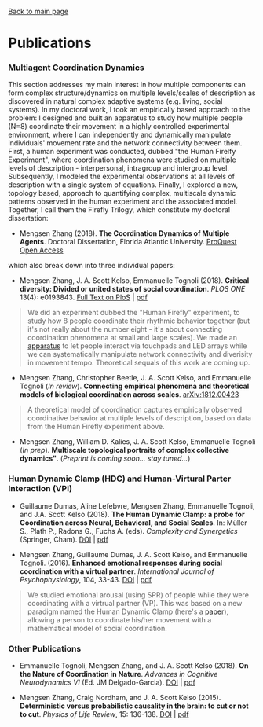 [Back to main page](index.md) 
# Publications

### Multiagent Coordination Dynamics
This section addresses my main interest in how multiple components can form complex structure/dynamics on multiple levels/scales of description as discovered in natural complex adaptive systems (e.g. living, social systems). In my doctoral work, I took an empirically based approach to the problem: I designed and built an apparatus to study how multiple people (N=8) coordinate their movement in a highly controlled experimental environment, where I can independently and dynamically manipulate individuals' movement rate and the network connectivity between them. First, a human experiment was conducted, dubbed "the Human Firelfy Experiment", where coordination phenomena were studied on multiple levels of description - interpersonal, intragroup and intergroup level. Subsequently, I modeled the experimental observations at all levels of description with a single system of equations. Finally, I explored a new, topology based, approach to quantifying complex, multiscale dynamic patterns observed in the human experiment and the associated model. Together, I call them the Firefly Trilogy, which constitute my doctoral dissertation:

* Mengsen Zhang (2018). **The Coordination Dynamics of Multiple Agents**. Doctoral Dissertation, Florida Atlantic University. 
[ProQuest Open Access](https://pqdtopen.proquest.com/pubnum/10979968.html)

which also break down into three individual papers:

* Mengsen Zhang, J. A. Scott Kelso, Emmanuelle Tognoli (2018). **Critical diversity: Divided or united states of social coordination**. *PLOS ONE* 13(4): e0193843. 
[Full Text on PloS](https://doi.org/10.1371/journal.pone.0193843) | [pdf](/docs/ZhangEtal_2018_Firefly_wSI.pdf)  
> We did an experiment dubbed the "Human Firefly" experiment, to study how 8 people coordinate their rhythmic behavior together (but it's not really about the number eight - it's about connecting coordination phenomena at small and large scales). We made an [apparatus](/pics/ff_apparatus.png) to let people interact via touchpads and LED arrays while we can systematically manipulate network connectivity and diverisity in movement tempo. Theoretical sequals of this work are coming up.

* Mengsen Zhang, Christopher Beetle, J. A. Scott Kelso, and Emmanuelle Tognoli (*In review*). **Connecting empirical phenomena and theoretical models of biological coordination across scales**. 
[arXiv:1812.00423](https://arxiv.org/abs/1812.00423)
> A theoretical model of coordination captures empirically observed coordinative behavior at multiple levels of description, based on data from the Human Firefly experiment above.

* Mengsen Zhang, William D. Kalies, J. A. Scott Kelso, Emmanuelle Tognoli (*In prep*). **Multiscale topological portraits of complex collective dynamics"**. (*Preprint is coming soon... stay tuned...*)

### Human Dynamic Clamp (HDC) and Human-Virtural Parter Interaction (VPI)
* Guillaume Dumas, Aline Lefebvre, Mengsen Zhang, Emmanuelle Tognoli, and J.A. Scott Kelso (2018). **The Human Dynamic Clamp: a probe for Coordination across Neural, Behavioral, and Social Scales**. In: Müller S., Plath P., Radons G., Fuchs A. (eds). *Complexity and Synergetics* (Springer, Cham). 
[DOI](https://doi.org/10.1007/978-3-319-64334-2_24) | [pdf](/docs/DumasEtal_2018_CNS.pdf)

* Mengsen Zhang, Guillaume Dumas, J. A. Scott Kelso, and Emmanuelle Tognoli. (2016). **Enhanced emotional responses during social coordination with a virtual partner**. *International Journal of Psychophysiology*, 104, 33-43. 
[DOI](http://dx.doi.org/10.1016/j.ijpsycho.2016.04.001) | [pdf](/docs/Zhang_2016_emotionVPI_final.pdf)
> We studied emotional arousal (using SPR) of people while they were coordinating with a virtrual partner (VP). This was based on a new paradigm named the Human Dynamic Clamp (here's a [paper](https://doi.org/10.1073/pnas.1407486111)), allowing a person to coordinate his/her movement with a mathematical model of social coordination. 

### Other Publications
* Emmanuelle Tognoli, Mengsen Zhang, and J. A. Scott Kelso (2018). **On the Nature of Coordination in Nature**. *Advances in Cognitive Neurodynamics VI* (Ed. JM Delgado-Garcia). 
[DOI](https://doi.org/10.1007/978-981-10-8854-4_48) | [pdf](/docs/Tognoli_etal_NCN2018.pdf)

* Mengsen Zhang, Craig Nordham, and J. A. Scott Kelso (2015). **Deterministic versus probabilistic causality in the brain: to cut or not to cut**. *Physics of Life Review*, 15: 136-138. 
[DOI](http://dx.doi.org/10.1016/j.plrev.2015.10.002) | [pdf](/docs/Zhang_2015_causality.pdf)


